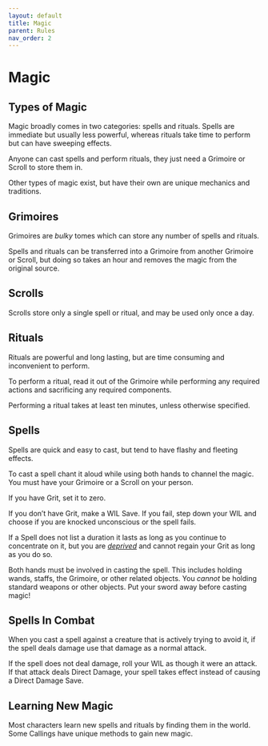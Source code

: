 ```yaml
---
layout: default
title: Magic
parent: Rules
nav_order: 2
---
```


# Magic

## Types of Magic

Magic broadly comes in two categories: spells and rituals. Spells are immediate but usually less powerful, whereas rituals take time to perform but can have sweeping effects.

Anyone can cast spells and perform rituals, they just need a Grimoire or Scroll to store them in.

Other types of magic exist, but have their own are unique mechanics and traditions.

## Grimoires

Grimoires are *bulky* tomes which can store any number of spells and rituals.

Spells and rituals can be transferred into a Grimoire from another Grimoire or Scroll, but doing so takes an hour and removes the magic from the original source.

## Scrolls

Scrolls store only a single spell or ritual, and may be used only once a day.

## Rituals

Rituals are powerful and long lasting, but are time consuming and inconvenient to perform.

To perform a ritual, read it out of the Grimoire while performing any required actions and sacrificing any required components. 

Performing a ritual takes at least ten minutes, unless otherwise specified. 

## Spells

Spells are quick and easy to cast, but tend to have flashy and fleeting effects.

To cast a spell chant it aloud while using both hands to channel the magic. You must have your Grimoire or a Scroll on your person.

If you have Grit, set it to zero.

If you don’t have Grit, make a WIL Save. If you fail, step down your WIL and choose if you are knocked unconscious or the spell fails.

If a Spell does not list a duration it lasts as long as you continue to concentrate on it, but you are [*deprived*](/SRD/HarmAndHealing.html#deprivation) and cannot regain your Grit as long as you do so. 

Both hands must be involved in casting the spell. This includes holding wands, staffs, the Grimoire, or other related objects. You *cannot* be holding standard weapons or other objects. Put your sword away before casting magic! 

## Spells In Combat

When you cast a spell against a creature that is actively trying to avoid it, if the spell deals damage use that damage as a normal attack.

If the spell does not deal damage, roll your WIL as though it were an attack. If that attack deals Direct Damage, your spell takes effect instead of causing a Direct Damage Save.

## Learning New Magic

Most characters learn new spells and rituals by finding them in the world. Some Callings have unique methods to gain new magic.